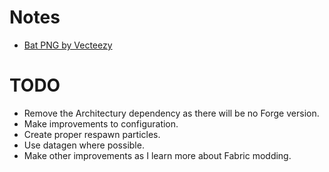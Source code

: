 # Notes
- <a href="https://www.vecteezy.com/free-png/bat">Bat PNG by Vecteezy</a>

# TODO
- Remove the Architectury dependency as there will be no Forge version.
- Make improvements to configuration.
- Create proper respawn particles.
- Use datagen where possible.
- Make other improvements as I learn more about Fabric modding.
